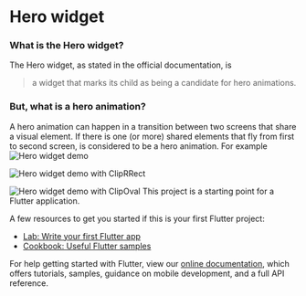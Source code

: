 # Hero widget

### What is the Hero widget?

The Hero widget, as stated in the official documentation, is

>a widget that marks its child as being a candidate for hero animations.

### But, what is a hero animation?

A hero animation can happen in a transition between two screens that share a visual element. If there is one (or more) shared elements that fly from first to second screen, is considered to be a hero animation. 
For example
![Hero widget demo](https://i.imgur.com/Vdsu8yM.gif)

![Hero widget demo with ClipRRect](https://i.imgur.com/i5nTWSH.gif)

![Hero widget demo with ClipOval](https://i.imgur.com/v1TScSg.gif)
This project is a starting point for a Flutter application.

A few resources to get you started if this is your first Flutter project:

- [Lab: Write your first Flutter app](https://flutter.dev/docs/get-started/codelab)
- [Cookbook: Useful Flutter samples](https://flutter.dev/docs/cookbook)

For help getting started with Flutter, view our
[online documentation](https://flutter.dev/docs), which offers tutorials,
samples, guidance on mobile development, and a full API reference.
